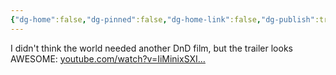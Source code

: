 ```yaml
---
{"dg-home":false,"dg-pinned":false,"dg-home-link":false,"dg-publish":true,"tags":["dgblip"],"disabled rules":["yaml-title","yaml-title-alias","file-name-heading"],"title":"philipp on mastodon @ 2023-03-31","created-date":"2023-03-31T09:42:24","id":110117240453158560,"updated-date":"2025-05-02T08:50:43","dg-path":"blips/110117240453158554.md","permalink":"/blips/110117240453158554/","dgPassFrontmatter":true}
---
```



I didn't think the world needed another DnD film, but the trailer looks AWESOME: [youtube.com/watch?v=IiMinixSXI…](https://www.youtube.com/watch?v=IiMinixSXII)



